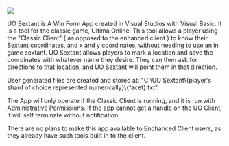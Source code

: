 <img src="https://www.unnaturalnature.com/uothief/UO_Sextant/sextant_logo_splash.png" />

UO Sextant is A Win Form App created in Visual Studios with Visual Basic.
It is a tool for the classic game, Ultima Online.
This tool allows a player using the "Classic Client" ( as opposed to the enhanced client )
to know their Sextant coordinates, and x and y coordinates, without needing to use an in game sextant.
UO Sextant allows players to mark a location and save the coordinates with whatever name they desire.
They can then ask for directions to that location, and UO Sextant will point them in that direction.

User generated files are created and stored at:
                            "C:\UO Sextant\\{player's shard of choice represented numerically}\\{facet}.txt"

The App will only operate if the Classic Client is running, and it is run with Administrative Permissions.
If the app cannot get a handle on the UO Client, it will self terminate without notification.

There are no plans to make this app available to Enchanced Client users,
as they already have such tools built in to the client.
